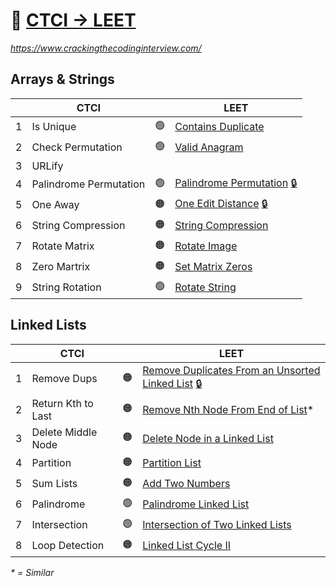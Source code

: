 📗 [CTCI -> LEET](https://leetcode.com/discuss/post/1152824/cracking-the-coding-interview-6th-editio-97nm/)
=================

_https://www.crackingthecodinginterview.com/_


Arrays & Strings
----------------

|    | CTCI                   |    | LEET 
|----|------------------------|----|-----
|  1 | Is Unique              | 🟢 | [Contains Duplicate](https://leetcode.com/problems/contains-duplicate/)
|  2 | Check Permutation      | 🟢 | [Valid Anagram](https://leetcode.com/problems/valid-anagram/)
|  3 | URLify                 | 
|  4 | Palindrome Permutation | 🟢 | [Palindrome Permutation](https://leetcode.com/problems/palindrome-permutation/) [🔒](https://leetcode.ca/2016-08-22-266-Palindrome-Permutation/)
|  5 | One Away               | 🟠 | [One Edit Distance](https://leetcode.com/problems/one-edit-distance/) [🔒](https://leetcode.ca/2016-05-09-161-One-Edit-Distance/)
|  6 | String Compression     | 🟠 | [String Compression](https://leetcode.com/problems/string-compression/)
|  7 | Rotate Matrix          | 🟠 | [Rotate Image](https://leetcode.com/problems/rotate-image/)
|  8 | Zero Martrix           | 🟠 | [Set Matrix Zeros](https://leetcode.com/problems/set-matrix-zeroes/)
|  9 | String Rotation        | 🟢 | [Rotate String](https://leetcode.com/problems/rotate-string/)


Linked Lists
------------

|    | CTCI                   |    | LEET
|----|------------------------|----|-----
|  1 | Remove Dups            | 🟠 | [Remove Duplicates From an Unsorted Linked List](https://leetcode.com/problems/remove-duplicates-from-an-unsorted-linked-list/) [🔒](https://leetcode.ca/2020-12-09-1836-Remove-Duplicates-From-an-Unsorted-Linked-List/)
|  2 | Return Kth to Last     | 🟠 | [Remove Nth Node From End of List](https://leetcode.com/problems/remove-nth-node-from-end-of-list/)*
|  3 | Delete Middle Node     | 🟠 | [Delete Node in a Linked List](https://leetcode.com/problems/delete-node-in-a-linked-list/)
|  4 | Partition              | 🟠 | [Partition List](https://leetcode.com/problems/partition-list/)
|  5 | Sum Lists              | 🟠 | [Add Two Numbers](https://leetcode.com/problems/add-two-numbers/)
|  6 | Palindrome             | 🟢 | [Palindrome Linked List](https://leetcode.com/problems/palindrome-linked-list/)
|  7 | Intersection           | 🟢 | [Intersection of Two Linked Lists](https://leetcode.com/problems/intersection-of-two-linked-lists/)
|  8 | Loop Detection         | 🟠 | [Linked List Cycle II](https://leetcode.com/problems/linked-list-cycle-ii/)


_* = Similar_
